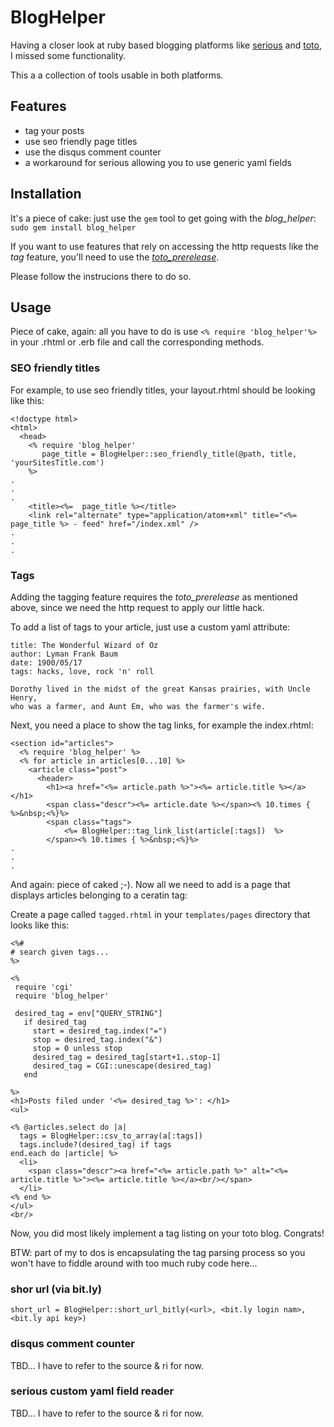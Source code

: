 # BlogHelper

Having a closer look at ruby based blogging platforms like [serious](http://github.com/colszowka/serious) and [toto](http://cloudhead.io/toto), I missed some functionality.

This a a collection of tools usable in both platforms.

## Features

- tag your posts
- use seo friendly page titles
- use the disqus comment counter
- a workaround for serious allowing you to use generic yaml fields

## Installation

It's a piece of cake: just use the `gem` tool to get going with the _blog_helper_: `sudo gem install blog_helper`

If you want to use features that rely on accessing the http requests like the _tag_ feature, you'll need to use the [_toto_prerelease_](http://github.com/5v3n/toto).

Please follow the instrucions there to do so.

## Usage

Piece of cake, again: all you have to do is use `<% require 'blog_helper'%>` in your .rhtml or .erb file and call the corresponding methods.

### SEO friendly titles
For example, to use seo friendly titles, your layout.rhtml should be looking like this:


    <!doctype html>
    <html>
      <head>
        <% require 'blog_helper'
           page_title = BlogHelper::seo_friendly_title(@path, title, 'yourSitesTitle.com')
        %>
    .
    .
    .
        <title><%=  page_title %></title>
        <link rel="alternate" type="application/atom+xml" title="<%= page_title %> - feed" href="/index.xml" />
    .
    .
    .
### Tags
Adding the tagging feature requires the _toto_prerelease_ as mentioned above, since we need the http request to apply our little hack.

To add a list of tags to your article, just use a custom yaml attribute:

    title: The Wonderful Wizard of Oz
    author: Lyman Frank Baum
    date: 1900/05/17
    tags: hacks, love, rock 'n' roll

    Dorothy lived in the midst of the great Kansas prairies, with Uncle Henry,
    who was a farmer, and Aunt Em, who was the farmer's wife.

Next, you need a place to show the tag links, for example the index.rhtml:

    <section id="articles">
      <% require 'blog_helper' %>
      <% for article in articles[0...10] %>
        <article class="post">
          <header>
            <h1><a href="<%= article.path %>"><%= article.title %></a></h1>
            <span class="descr"><%= article.date %></span><% 10.times { %>&nbsp;<%}%>
            <span class="tags">
                <%= BlogHelper::tag_link_list(article[:tags])  %>
            </span><% 10.times { %>&nbsp;<%}%>
    .
    .
    .



And again: piece of caked ;-). Now all we need to add is a page that displays articles belonging to a ceratin tag:

Create a page called `tagged.rhtml` in your `templates/pages` directory that looks like this:

    <%#
    # search given tags...
    %>

    <%
     require 'cgi'
     require 'blog_helper'

     desired_tag = env["QUERY_STRING"]
       if desired_tag
         start = desired_tag.index("=")
         stop = desired_tag.index("&")
         stop = 0 unless stop
         desired_tag = desired_tag[start+1..stop-1]
         desired_tag = CGI::unescape(desired_tag)
       end

    %>
    <h1>Posts filed under '<%= desired_tag %>': </h1>
    <ul>

    <% @articles.select do |a|
      tags = BlogHelper::csv_to_array(a[:tags])
      tags.include?(desired_tag) if tags
    end.each do |article| %>
      <li>
        <span class="descr"><a href="<%= article.path %>" alt="<%= article.title %>"><%= article.title %></a><br/></span>
      </li>
    <% end %>
    </ul>
    <br/>

Now, you did most likely implement a tag listing on your toto blog. Congrats!

BTW: part of my to dos is encapsulating the tag parsing process so you won't have to fiddle around with too much ruby code here...

### shor url (via bit.ly)

    short_url = BlogHelper::short_url_bitly(<url>, <bit.ly login nam>, <bit.ly api key>)


### disqus comment counter

TBD... I have to refer to the source & ri for now.

### serious custom yaml field reader

TBD... I have to refer to the source & ri for now.